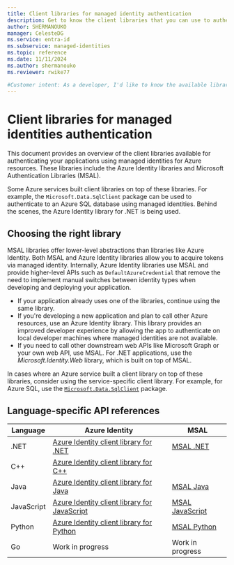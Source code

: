 ```yaml
---
title: Client libraries for managed identity authentication
description: Get to know the client libraries that you can use to authenticate your apps using managed identities for Azure resources.
author: SHERMANOUKO
manager: CelesteDG
ms.service: entra-id
ms.subservice: managed-identities
ms.topic: reference
ms.date: 11/11/2024
ms.author: shermanouko
ms.reviewer: rwike77

#Customer intent: As a developer, I'd like to know the available libraries that I can use when authenticating my apps using managed identities.
---
```


# Client libraries for managed identities authentication

This document provides an overview of the client libraries available for authenticating your applications using managed identities for Azure resources. These libraries include the Azure Identity libraries and Microsoft Authentication Libraries (MSAL).

Some Azure services built client libraries on top of these libraries. For example, the `Microsoft.Data.SqlClient` package can be used to authenticate to an Azure SQL database using managed identities. Behind the scenes, the Azure Identity library for .NET is being used.

## Choosing the right library

MSAL libraries offer lower-level abstractions than libraries like Azure Identity. Both MSAL and Azure Identity libraries allow you to acquire tokens via managed identity. Internally, Azure Identity libraries use MSAL and provide higher-level APIs such as `DefaultAzureCredential`  that remove the need to implement manual switches between identity types when developing and deploying your application.

- If your application already uses one of the libraries, continue using the same library.
- If you're developing a new application and plan to call other Azure resources, use an Azure Identity library. This library provides an improved developer experience by allowing the app to authenticate on local developer machines where managed identities are not available.
- If you need to call other downstream web APIs like Microsoft Graph or your own web API, use MSAL. For .NET applications, use the *Microsoft.Identity.Web* library, which is built on top of MSAL.

In cases where an Azure service built a client library on top of these libraries, consider using the service-specific client library. For example, for Azure SQL, use the [`Microsoft.Data.SqlClient`](/sql/connect/ado-net/sql/azure-active-directory-authentication#using-managed-identity-authentication) package.

## Language-specific API references

| Language | Azure Identity | MSAL |
|----------|----------------|------|
| .NET | [Azure Identity client library for .NET](/dotnet/api/overview/azure/identity-readme#managed-identity-support) | [MSAL .NET](/entra/msal/dotnet/advanced/managed-identity) |
| C++ | [Azure Identity client library for C++](https://azure.github.io/azure-sdk-for-cpp/identity.html) | |
| Java | [Azure Identity client library for Java](/java/api/overview/azure/identity-readme#managed-identity-support) | [MSAL Java](/entra/msal/java/advanced/managed-identity) |
| JavaScript | [Azure Identity client library for JavaScript](/javascript/api/overview/azure/identity-readme#managed-identity-support) | [MSAL JavaScript](https://github.com/AzureAD/microsoft-authentication-library-for-js/blob/dev/lib/msal-node/docs/managed-identity.md) |
| Python | [Azure Identity client library for Python](/python/api/overview/azure/identity-readme#managed-identity-support) | [MSAL Python](/entra/msal/python/advanced/managed-identity) |
| Go | Work in progress | Work in progress |
